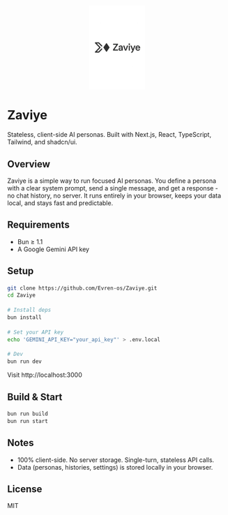 <p align="center">
  <img src="https://raw.githubusercontent.com/Evren-os/Zaviye/main/.github/assets/zaviye.png" alt="Zaviye Logo" width="128">
</p>

# Zaviye

Stateless, client-side AI personas. Built with Next.js, React, TypeScript, Tailwind, and shadcn/ui.

## Overview

Zaviye is a simple way to run focused AI personas. You define a persona with a clear system prompt, send a single message, and get a response - no chat history, no server. It runs entirely in your browser, keeps your data local, and stays fast and predictable.

## Requirements

- Bun ≥ 1.1
- A Google Gemini API key

## Setup

```bash
git clone https://github.com/Evren-os/Zaviye.git
cd Zaviye

# Install deps
bun install

# Set your API key
echo 'GEMINI_API_KEY="your_api_key"' > .env.local

# Dev
bun run dev
```

Visit http://localhost:3000

## Build & Start

```bash
bun run build
bun run start
```

## Notes

- 100% client-side. No server storage. Single-turn, stateless API calls.
- Data (personas, histories, settings) is stored locally in your browser.

## License

MIT
